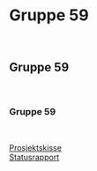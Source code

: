<h1>Gruppe 59</h1><br>
<h2>Gruppe 59</h2><br>
<h3>Gruppe 59</h3><br>


<a href="https://jorgenlundegard.github.io/bachelorprosjekt2021/Prosjektskisse.pdf">Prosjektskisse</a>
<br>
<a href="https://jorgenlundegard.github.io/bachelorprosjekt2021/Statusrapport.pdf">Statusrapport</a>

